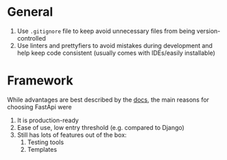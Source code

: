 # General

1. Use `.gitignore` file to keep avoid unnecessary files from being version-controlled
2. Use linters and prettyfiers to avoid mistakes during development and help keep code consistent (usually comes with IDEs/easily installable)

# Framework
While advantages are best described by the [docs](https://fastapi.tiangolo.com/features/), the main reasons for choosing FastApi were

1. It is production-ready
2. Ease of use, low entry threshold (e.g. compared to Django)
3. Still has lots of features out of the box:
    1. Testing tools
    2. Templates
 